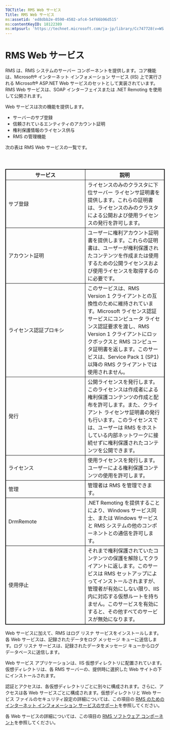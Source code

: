 ```yaml
---
TOCTitle: RMS Web サービス
Title: RMS Web サービス
ms:assetid: 'ed8dbb2e-0590-4502-afc4-54f66b96d515'
ms:contentKeyID: 18122389
ms:mtpsurl: 'https://technet.microsoft.com/ja-jp/library/Cc747728(v=WS.10)'
---
```


RMS Web サービス
================

RMS は、RMS システムのサーバー コンポーネントを提供します。コア機能は、Microsoft® インターネット インフォメーション サービス (IIS) 上で実行される Microsoft® ASP.NET Web サービスのセットとして実装されています。RMS Web サービスは、SOAP インターフェイスまたは .NET Remoting を使用して公開されます。

Web サービスは次の機能を提供します。

-   サーバーのサブ登録
-   信頼されているエンティティのアカウント証明
-   権利保護情報のライセンス供与
-   RMS の管理機能

次の表は RMS Web サービスの一覧です。

###  

 
<table style="border:1px solid black;">
<colgroup>
<col width="50%" />
<col width="50%" />
</colgroup>
<thead>
<tr class="header">
<th style="border:1px solid black;" >サービス</th>
<th style="border:1px solid black;" >説明</th>
</tr>
</thead>
<tbody>
<tr class="odd">
<td style="border:1px solid black;">サブ登録</td>
<td style="border:1px solid black;">ライセンスのみのクラスタに下位サーバー ライセンサ証明書を提供します。これらの証明書は、ライセンスのみのクラスタによる公開および使用ライセンスの発行を許可します。</td>
</tr>
<tr class="even">
<td style="border:1px solid black;">アカウント証明</td>
<td style="border:1px solid black;">ユーザーに権利アカウント証明書を提供します。これらの証明書は、ユーザーが権利保護されたコンテンツを作成または使用するための公開ライセンスおよび使用ライセンスを取得するのに必要です。</td>
</tr>
<tr class="odd">
<td style="border:1px solid black;">ライセンス認証プロキシ</td>
<td style="border:1px solid black;">このサービスは、RMS Version 1 クライアントとの互換性のために維持されています。Microsoft ライセンス認証サービスにコンピュータ ライセンス認証要求を渡し、RMS Version 1 クライアントにロックボックスと RMS コンピュータ証明書を返します。このサービスは、Service Pack 1 (SP1) 以降の RMS クライアントでは使用されません。</td>
</tr>
<tr class="even">
<td style="border:1px solid black;">発行</td>
<td style="border:1px solid black;">公開ライセンスを発行します。このライセンスは作成者による権利保護コンテンツの作成と配布を許可します。また、クライアント ライセンサ証明書の発行も行います。このライセンスでは、ユーザーは RMS をホストしている内部ネットワークに接続せずに権利保護されたコンテンツを公開できます。</td>
</tr>
<tr class="odd">
<td style="border:1px solid black;">ライセンス</td>
<td style="border:1px solid black;">使用ライセンスを発行します。ユーザーによる権利保護コンテンツの使用を許可します。</td>
</tr>
<tr class="even">
<td style="border:1px solid black;">管理</td>
<td style="border:1px solid black;">管理者は RMS を管理できます。</td>
</tr>
<tr class="odd">
<td style="border:1px solid black;">DrmRemote</td>
<td style="border:1px solid black;">.NET Remoting を提供することにより、Windows サービス同士、または Windows サービスと RMS システムの他のコンポーネントとの通信を許可します。</td>
</tr>
<tr class="even">
<td style="border:1px solid black;">使用停止</td>
<td style="border:1px solid black;">それまで権利保護されていたコンテンツの保護を解除してクライアントに返します。このサービスは RMS セットアップによってインストールされますが、管理者が有効にしない限り、IIS 内に対応する仮想ルートを持ちません。このサービスを有効にすると、その他すべてのサービスが無効になります。</td>
</tr>
</tbody>
</table>
  
Web サービスに加えて、RMS はログ リスナ サービスをインストールします。各 Web サービスは、記録されたデータをログ メッセージ キューに送信します。ログ リスナ サービスは、記録されたデータをメッセージ キューからログ データベースに送信します。
  
Web サービス アプリケーションは、IIS 仮想ディレクトリに配置されています。仮想ディレクトリは、各 RMS サーバーの、提供時に選択した Web サイトの下にインストールされます。
  
認証とアクセスは、各仮想ディレクトリごとに別々に構成されます。さらに、アクセスは各 Web サービスごとに構成されます。仮想ディレクトリと Web サービス ファイルのセキュリティ設定の詳細については、この項目の [RMS のためのインターネット インフォメーション サービスのサポート](https://technet.microsoft.com/bd4dc69f-1e4e-4e95-9ae2-c925d8a14d4c)を参照してください。
  
各 Web サービスの詳細については、この項目の [RMS ソフトウェア コンポーネント](https://technet.microsoft.com/e38a840e-f390-48fd-8354-50108a64f5ca)を参照してください。
